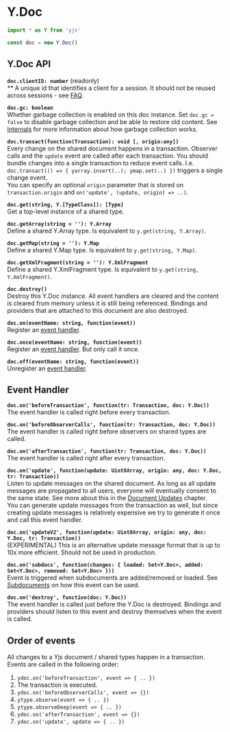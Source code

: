 # Y.Doc

```javascript
import * as Y from 'yjs'

const doc = new Y.Doc()
```

## Y.Doc API

**`doc.clientID: number`** \(readonly\)  
_\*\*_ A unique id that identifies a client for a session. It should not be reused across sessions - see [FAQ](faq.md#i-get-a-new-clientid-for-every-session-is-there-a-way-to-make-it-static-for-a-peer-accessing-the-document).

**`doc.gc: boolean`**  
Whether garbage collection is enabled on this doc instance. Set `doc.gc = false` to disable garbage collection and be able to restore old content. See [Internals](internals.md) for more information about how garbage collection works.

**`doc.transact(function(Transaction): void [, origin:any])`**  
Every change on the shared document happens in a transaction. Observer calls and the `update` event are called after each transaction. You should bundle changes into a single transaction to reduce event calls. I.e. `doc.transact(() => { yarray.insert(..); ymap.set(..) })` triggers a single change event.  
You can specify an optional `origin` parameter that is stored on `transaction.origin` and `on('update', (update, origin) => ..)`.

**`doc.get(string, Y.[TypeClass]): [Type]`**  
Get a top-level instance of a shared type.

**`doc.getArray(string = ''): Y.Array`**  
Define a shared Y.Array type. Is equivalent to `y.get(string, Y.Array)`.

**`doc.getMap(string = ''): Y.Map`**  
Define a shared Y.Map type. Is equivalent to `y.get(string, Y.Map)`.

**`doc.getXmlFragment(string = ''): Y.XmlFragment`**  
Define a shared Y.XmlFragment type. Is equivalent to `y.get(string, Y.XmlFragment)`.

**`doc.destroy()`**  
Destroy this Y.Doc instance. All event handlers are cleared and the content is cleared from memory unless it is still being referenced. Bindings and providers that are attached to this document are also destroyed.

**`doc.on(eventName: string, function(event))`**  
Register an [event handler](y.doc.md#event-handler).

**`doc.once(eventName: string, function(event))`**  
Register an [event handler](y.doc.md#event-handler). But only call it once.

**`doc.off(eventName: string, function(event))`**  
Unregister an [event handler](y.doc.md#event-handler).

## Event Handler

**`doc.on('beforeTransaction', function(tr: Transaction, doc: Y.Doc))`**  
The event handler is called right before every transaction.

**`doc.on('beforeObserverCalls', function(tr: Transaction, doc: Y.Doc))`**  
The event handler is called right before observers on shared types are called.

**`doc.on('afterTransaction', function(tr: Transaction, doc: Y.Doc))`**  
The event handler is called right after every transaction.

**`doc.on('update', function(update: Uint8Array, origin: any, doc: Y.Doc, tr: Transaction))`**  
Listen to update messages on the shared document. As long as all update messages are propagated to all users, everyone will eventually consent to the same state. See more about this in the [Document Updates](document-updates.md) chapter.  
You can generate update messages from the transaction as well, but since creating update messages is relatively expensive we try to generate it once and call this event handler.

**`doc.on('updateV2', function(update: Uint8Array, origin: any, doc: Y.Doc, tr: Transaction))`**  
\(EXPERIMENTAL\) This is an alternative update message format that is up to 10x more efficient. Should not be used in production.

**`doc.on('subdocs', function(changes: { loaded: Set<Y.Doc>, added: Set<Y.Doc>, removed: Set<Y.Doc> }))`**  
Event is triggered when subdocuments are added/removed or loaded. See [Subdocuments](subdocuments.md) on how this event can be used.

**`doc.on('destroy', function(doc: Y.Doc))`**  
The event handler is called just before the Y.Doc is destroyed. Bindings and providers should listen to this event and destroy themselves when the event is called.

## Order of events

All changes to a Yjs document / shared types happen in a transaction. Events are called in the following order:

1. `ydoc.on('beforeTransaction', event => { .. })`
2. The transaction is executed.
3. `ydoc.on('beforeObserverCalls', event => {})`
4. `ytype.observe(event => { .. })` 
5. `ytype.observeDeep(event => { .. })` 
6. `ydoc.on('afterTransaction', event => {})` 
7. `ydoc.on('update', update => { .. })` 

